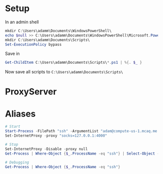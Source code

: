 # Setup

In an admin shell

```powershell
mkdir C:\Users\adamm\Documents\WindowsPowerShell\
echo $null >> C:\Users\adamm\Documents\WindowsPowerShell\Microsoft.PowerShell_profile.ps1
mkdir C:\Users\adamm\Documents\Scripts\
Set-ExecutionPolicy bypass
```

Save in

```powershell
Get-ChildItem C:\Users\adamm\Documents\Scripts\*.ps1 | %{. $_ }
```

Now save all scripts to `C:\Users\adamm\Documents\Scripts\`

# ProxyServer

# Aliases

```powershell
# Start
Start-Process -FilePath "ssh" -ArgumentList "adam@compute-us-1.mcaq.me -p 4790 -N -D 127.0.0.1:4000" -NoNewWindow
Set-InternetProxy -proxy "socks=127.0.0.1:4000"

# Stop
Set-InternetProxy -Disable -proxy null
Get-Process | Where-Object {$_.ProcessName -eq "ssh"} | Select-Object -First 1 | Stop-Process

# Debugging
Get-Process | Where-Object {$_.ProcessName -eq "ssh"}
```